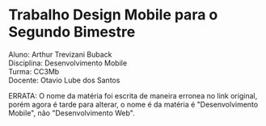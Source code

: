 # Trabalho Design Mobile para o Segundo Bimestre

Aluno: Arthur Trevizani Buback  
Disciplina: Desenvolvimento Mobile  
Turma: CC3Mb  
Docente: Otavio Lube dos Santos  

ERRATA: O nome da matéria foi escrita de maneira erronea no link original, porém agora é tarde para alterar, o nome é da matéria é "Desenvolvimento Mobile", não "Desenvolvimento Web".
